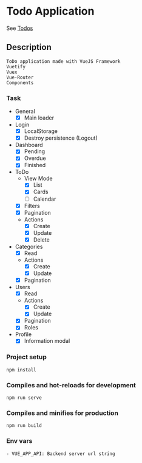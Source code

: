 # Todo Application
See [Todos](https://todos.andresliscanoa.vercel.app)

## Description

```
ToDo application made with VueJS Framework
Vuetify
Vuex
Vue-Router
Components
```

### Task
- General
    - [x] Main loader
- Login
    - [x] LocalStorage
    - [x] Destroy persistence (Logout)
- Dashboard
    - [x] Pending
    - [x] Overdue
    - [x] Finished
- ToDo
    - View Mode
        - [x] List
        - [x] Cards
        - [ ] Calendar
    - [x] Filters
    - [x] Pagination
    - Actions
        - [x] Create
        - [x] Update
        - [x] Delete
- Categories
    - [x] Read
    - Actions
        - [x] Create
        - [x] Update
    - [x] Pagination
- Users
    - [x] Read
    - Actions
        - [x] Create
        - [x] Update
    - [x] Pagination
    - [x] Roles
- Profile
    - [x] Information modal

### Project setup
```
npm install
```

### Compiles and hot-reloads for development
```
npm run serve
```

### Compiles and minifies for production
```
npm run build
```

### Env vars
```
- VUE_APP_API: Backend server url string
```

